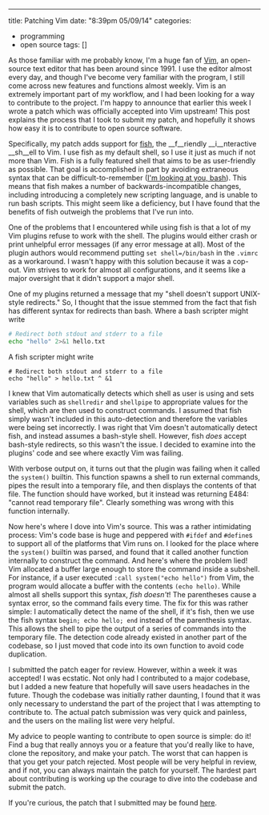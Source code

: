 ---
title: Patching Vim
date: "8:39pm 05/09/14"
categories:
  - programming
  - open source
tags: []

As those familiar with me probably know, I'm a huge fan of [Vim], an open-source
text editor that has been around since 1991. I use the editor almost every day,
and though I've become very familiar with the program, I still come across new
features and functions almost weekly. Vim is an extremely important part of my
workflow, and I had been looking for a way to contribute to the project. I'm
happy to announce that earlier this week I wrote a patch which was officially
accepted into Vim upstream! This post explains the process that I took to submit
my patch, and hopefully it shows how easy it is to contribute to open source
software.

Specifically, my patch adds support for [fish], the __f__riendly __i__nteractive
__sh__ell to Vim. I use fish as my default shell, so I use it just as much if
not more than Vim. Fish is a fully featured shell that aims to be as
user-friendly as possible. That goal is accomplished in part by avoiding
extraneous syntax that can be difficult-to-remember ([I'm looking at you,
bash][bash pitfalls]). This means that fish makes a number of
backwards-incompatible changes, including introducing a completely new scripting
language, and is unable to run bash scripts. This might seem like a deficiency,
but I have found that the benefits of fish outweigh the problems that I've run
into.

One of the problems that I encountered while using fish is that a lot of my Vim
plugins refuse to work with the shell. The plugins would either crash or print
unhelpful error messages (if any error message at all). Most of the plugin
authors would recommend putting `set shell=/bin/bash` in the `.vimrc` as a
workaround. I wasn't happy with this solution because it was a cop-out. Vim
strives to work for almost all configurations, and it seems like a major
oversight that it didn't support a major shell.

One of my plugins returned a message that my "shell doesn't support UNIX-style
redirects." So, I thought that the issue stemmed from the fact that fish has
different syntax for redirects than bash. Where a bash scripter might write

```sh
# Redirect both stdout and stderr to a file
echo "hello" 2>&1 hello.txt
```

A fish scripter might write

```fish
# Redirect both stdout and stderr to a file
echo "hello" > hello.txt ^ &1
```


I knew that Vim automatically detects which shell as user is using and sets
variables such as `shellredir` and `shellpipe` to appropriate values for the
shell, which are then used to construct commands. I assumed that fish simply
wasn't included in this auto-detection and therefore the variables were being
set incorrectly. I was right that Vim doesn't automatically detect fish, and
instead assumes a bash-style shell. However, fish *does* accept bash-style
redirects, so this wasn't the issue. I decided to examine into the plugins' code
and see where exactly Vim was failing.

With verbose output on, it turns out that the plugin was failing when it called
the `system()` builtin. This function spawns a shell to run external commands,
pipes the result into a temporary file, and then displays the contents of that
file. The function should have worked, but it instead was returning E484:
"cannot read temporary file". Clearly something was wrong with this function
internally.

Now here's where I dove into Vim's source. This was a rather intimidating
process: Vim's code base is huge and peppered with `#ifdef` and `#define`s to
support all of the platforms that Vim runs on. I looked for the place where the
`system()` builtin was parsed, and found that it called another function
internally to construct the command. And here's where the problem lied! Vim
allocated a buffer large enough to store the command inside a subshell. For
instance, if a user executed `:call system("echo hello")` from Vim, the program
would allocate a buffer with the contents `(echo hello)`. While almost all
shells support this syntax, *fish doesn't*! The parentheses cause a syntax
error, so the command fails every time. The fix for this was rather simple: I
automatically detect the name of the shell, if it's fish, then we use the fish
syntax `begin; echo hello; end` instead of the parenthesis syntax. This allows
the shell to pipe the output of a series of commands into the temporary file.
The detection code already existed in another part of the codebase, so I just
moved that code into its own function to avoid code duplication.

I submitted the patch eager for review. However, within a week it was accepted!
I was ecstatic. Not only had I contributed to a major codebase, but I added a
new feature that hopefully will save users headaches in the future. Though the
codebase was initially rather daunting, I found that it was only necessary to
understand the part of the project that I was attempting to contribute to. The
actual patch submission was very quick and painless, and the users on the
mailing list were very helpful.

My advice to people wanting to contribute to open source is simple: do it! Find
a bug that really annoys you or a feature that you'd really like to have, clone
the repository, and make your patch. The worst that can happen is that you get
your patch rejected. Most people will be very helpful in review, and if not, you
can always maintain the patch for yourself. The hardest part about contributing
is working up the courage to dive into the codebase and submit the patch.

If you're curious, the patch that I submitted may be found [here][patch].

[Vim]: http://www.vim.org
[fish]: http://fishshell.com
[bash pitfalls]: http://mywiki.wooledge.org/BashPitfalls
[patch]: https://groups.google.com/forum/#!topic/vim_dev/bNfWJaM6DuY
